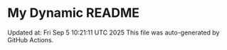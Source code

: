 # My Dynamic README
Updated at: Fri Sep  5 10:21:11 UTC 2025
This file was auto-generated by GitHub Actions.

